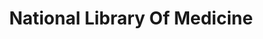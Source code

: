 ---
# This topic lives at
# https://digital.gov/topics/national-library-of-medicine

slug: "national-library-of-medicine"

# Topic Title
title: "National Library Of Medicine"

# description — keep it short and clear
summary: ""


# Weight
weight: 1

# For more information on managing topics,
# see https://github.com/GSA/digitalgov.gov/wiki
---